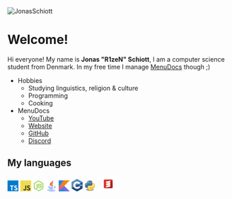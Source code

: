 <img src="https://komarev.com/ghpvc/?username=JonasSchiott&color=blueviolet" alt="JonasSchiott" />

# Welcome!
Hi everyone! My name is **Jonas "R1zeN" Schiott**, I am a computer science student from Denmark.
In my free time I manage [MenuDocs](https://github.com/MenuDocs) though ;)

- Hobbies
  - Studying linguistics, religion & culture
  - Programming
  - Cooking
- MenuDocs
  - [YouTube](https://youtube.com/menudocs)
  - [Website](https://menudocs.org/)
  - [GitHub](https://github.com/menudocs)
  - [Discord](https://discord.gg/menudocs)

<h2>My languages </h2>
<code><img width="25px" src="https://github.com/JonasSchiott/JonasSchiott/blob/master/assets/typescript.svg"></code>
<code><img width="25px" src="https://github.com/JonasSchiott/JonasSchiott/blob/master/assets/javascript.svg"></code>
<code><img width="25px" src="https://github.com/JonasSchiott/JonasSchiott/blob/master/assets/nodejs.svg"></code>
<code><img width="25px" src="https://github.com/JonasSchiott/JonasSchiott/blob/master/assets/java.png"></code>
<code><img width="25px" src="https://github.com/JonasSchiott/JonasSchiott/blob/master/assets/kotlin.png"></code>
<code><img width="25px" src="https://github.com/JonasSchiott/JonasSchiott/blob/master/assets/cpp.svg"></code>
<code><img width="25px" src="https://github.com/JonasSchiott/JonasSchiott/blob/master/assets/python.png"></code>
<code><img width="50px" src="https://github.com/JonasSchiott/JonasSchiott/blob/master/assets/scala.png"></code>
